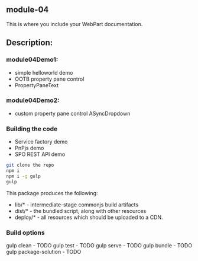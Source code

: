## module-04

This is where you include your WebPart documentation.

## Description: 
### module04Demo1: 
* simple helloworld demo
* OOTB property pane control
* PropertyPaneText

### module04Demo2:
* custom property pane control ASyncDropdown

### Building the code
* Service factory demo
* PnPjs demo
* SPO REST API demo

```bash
git clone the repo
npm i
npm i -g gulp
gulp
```

This package produces the following:

* lib/* - intermediate-stage commonjs build artifacts
* dist/* - the bundled script, along with other resources
* deploy/* - all resources which should be uploaded to a CDN.

### Build options

gulp clean - TODO
gulp test - TODO
gulp serve - TODO
gulp bundle - TODO
gulp package-solution - TODO
